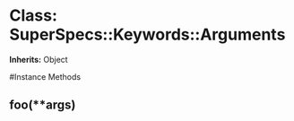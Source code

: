 # Class: SuperSpecs::Keywords::Arguments
**Inherits:** Object
    




#Instance Methods
## foo(**args) [](#method-i-foo)

